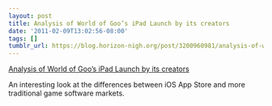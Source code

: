```yaml
---
layout: post
title: Analysis of World of Goo’s iPad Launch by its creators
date: '2011-02-09T13:02:56-08:00'
tags: []
tumblr_url: https://blog.horizon-nigh.org/post/3200960981/analysis-of-world-of-goos-ipad-launch-by-its
---
```

[Analysis of World of Goo’s iPad Launch by its creators](http://2dboy.com/2011/02/08/ipad-launch/)  

An interesting look at the differences between iOS App Store and more traditional game software markets.

